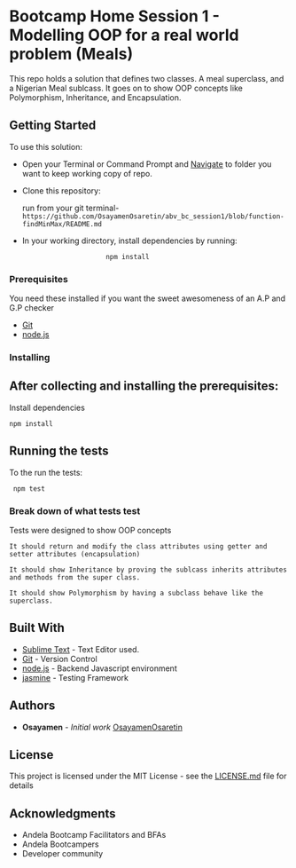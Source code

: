 # Bootcamp Home Session 1 - Modelling OOP for a real world problem (Meals)

This repo holds a solution that defines two classes. A meal superclass, and a Nigerian Meal sublcass. It goes on to show OOP concepts like Polymorphism,
Inheritance, and Encapsulation.

## Getting Started

To use this solution:

 - Open your Terminal or Command Prompt and [Navigate](https://computers.tutsplus.com/tutorials/navigating-the-terminal-a-gentle-introduction--mac-3855) to folder you want to keep working copy of repo.

 - Clone this repository: 

     run from your git terminal-
  ```https://github.com/OsayamenOsaretin/abv_bc_session1/blob/function-findMinMax/README.md``` 

 

- In your working directory, install dependencies by running:

                           npm install

 

### Prerequisites
You need these installed if you want the sweet awesomeness of an A.P and G.P checker

- [Git](https://git-for-windows.github.io/) 
- [node.js](https://nodejs.org/en/download/)



### Installing
After collecting and installing the prerequisites:
- 

Install dependencies

```
npm install
```


## Running the tests

To the run the tests:

``` npm test```

### Break down of what tests test

Tests were designed to show OOP concepts

```
It should return and modify the class attributes using getter and setter attributes (encapsulation)

It should show Inheritance by proving the sublcass inherits attributes and methods from the super class.

It should show Polymorphism by having a subclass behave like the superclass.

```


## Built With

* [Sublime Text](hhttp://www.sublimetext.com/) - Text Editor used.
* [Git](https://github.com/) - Version Control
* [node.js](https://nodejs.org/) - Backend Javascript environment
* [jasmine]() - Testing Framework


## Authors

* **Osayamen** - *Initial work* [OsayamenOsaretin](github.com/OsayamenOsaretin)



## License

This project is licensed under the MIT License - see the [LICENSE.md](LICENSE.md) file for details

## Acknowledgments
* Andela Bootcamp Facilitators and BFAs
* Andela Bootcampers
* Developer community


